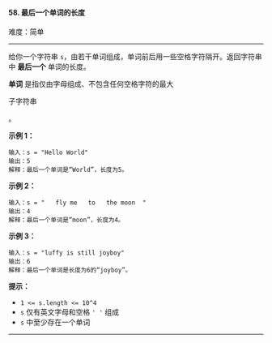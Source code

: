 #### 58. 最后一个单词的长度

难度：简单

---

给你一个字符串 `s`，由若干单词组成，单词前后用一些空格字符隔开。返回字符串中  **最后一个**  单词的长度。

**单词**  是指仅由字母组成、不包含任何空格字符的最大

子字符串

。

**示例 1：**

```
输入：s = "Hello World"
输出：5
解释：最后一个单词是“World”，长度为5。
```

**示例 2：**

```
输入：s = "   fly me   to   the moon  "
输出：4
解释：最后一个单词是“moon”，长度为4。
```

**示例 3：**

```
输入：s = "luffy is still joyboy"
输出：6
解释：最后一个单词是长度为6的“joyboy”。
```

**提示：**

*   `1 <= s.length <= 10^4`
*   `s` 仅有英文字母和空格 `' '` 组成
*   `s` 中至少存在一个单词

---



```Java
```